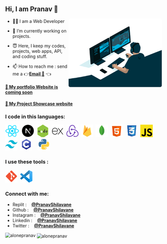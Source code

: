 <!---
alonepranav/alonepranav is a ✨ special ✨ repository because its `README.md` (this file) appears on your GitHub profile.
You can click the Preview link to take a look at your changes.
--->

<h2>Hi, I am Pranav 👋</h2>

<img src="./img/gif.gif" align="right" alt="GIF" height="220px" width="300px" style="border-radius:5px !important"/>

- 🧑‍💻 I am a Web Developer

- 🌱 I’m currently working on projects.
- 😇 Here, I keep my codes, projects, web apps, API, and coding stuff.
- 📫 How to reach me : send me a 👉<a href="mailto:pranavshilavane1@gmail.com">**Email 📩**</a> 👈

<h4><a href="/">🔗 My portfolio Website is coming soon</a></h4>

<h4><a href="https://project-pranav.web.app">🔗 My Project Showcase website</a></h4>

<h3 align="left">I code in this languages: </h3>    
<p align="left">
<img src="./img/reactjs.png" title="ReactJS" alt="c" width="45" height="40"/>&nbsp;
<img src="./img/nextjs.png" title="NextJS" alt="c" width="40" height="40"/>&nbsp;
<img src="./img/nodejs.png" title="NodeJS" alt="c" width="40" height="40"/>&nbsp;
<img src="./img/expressjs.png" title="ExpressJS" alt="c" width="40" height="40"/>&nbsp;
<img src="./img/redux.png" title="Redux" alt="c" width="39" height="40"/>&nbsp;
<img src="./img/firebase.png"  title="Firebase" alt="c" width="40" height="40"/>&nbsp;
<img src="./img/mongodb.png" title="Mongo DB" alt="c" width="40" height="40"/>&nbsp;
<img src="./img/html.png" title="HTML" alt="c" width="40" height="40"/>&nbsp;
<img src="./img/css.png" title="CSS" alt="c" width="40" height="40"/>&nbsp;
<img src="./img/js.png" title="Javascript" alt="c" width="40" height="40"/>&nbsp;
<img src="./img/tailwindcss.png" title="Tailwind CSS" alt="c" width="40" height="40"/>&nbsp;
<img src="./img/c.png" title="C" alt="c" width="40" height="40"/>&nbsp;
<!--<img src="./img/c++.png" title="C++" alt="c" width="45" height="41"/>-->&nbsp;
<img src="./img/python.png" title="Python" alt="c" width="40" height="40"/>&nbsp;
</p>


<h3 align="left">I use these tools :</h3>    
<p align="left">
<img src="./img/git.png" title="Git" alt="c" width="40" height="40"/>&nbsp;
<img src="./img/vscode.png" title="VS Code" alt="c" width="40" height="40"/>
</p>

<h3 align="left">Connect with me:</h3>

- Replit : &nbsp;&nbsp; **<a href="https://replit.com/@pranavshilavane" target="_blank">@PranavShilavane</a>**
- Github : &nbsp;&nbsp; **<a href="https://github.com/pranavshilavane" target="_blank">@PranavShilavane</a>**
- Instagram : &nbsp;&nbsp; **<a href="https://instagram.com/pranavshilavane" target="_blank">@PranavShilavane</a>**
- Linkedin : &nbsp;&nbsp; **<a href="https://www.linkedin.com/in/pranav-shilavane-9245b8236/" target="_blank">@PranavShilavane</a>**
- Twitter : &nbsp;&nbsp; **<a href="https://twitter.com/pranavshilavane" target="_blank">@PranavShilavane</a>**

<p>

<img align="left"  src="https://github-readme-stats.vercel.app/api/top-langs?username=alonepranav&show_icons=true&locale=en&layout=donut" alt="alonepranav" />
</p><p>&nbsp;<img align="center" src="https://github-readme-stats.vercel.app/api?username=alonepranav&show_icons=true&locale=en" alt="alonepranav" /></p>

<!--
<p><img align="center" src="https://github-readme-streak-stats.herokuapp.com/?user=alonepranav&" alt="alonepranav" /></p> -->
